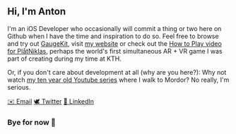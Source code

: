 ## Hi, I'm Anton

I'm an iOS Developer who occasionally will commit a thing or two here on Github when I have the time and inspiration to do so. 
Feel free to browse and try out [GaugeKit](https://github.com/antonmartinsson/GaugeKit), visit [my website](https://antonmartinsson.com) or check out the [How to Play video for PlåtNiklas](https://www.youtube.com/watch?v=6-X0B4tnFPs), perhaps the world's first simultaneous AR + VR game I was part of creating during my time at KTH.

Or, if you don't care about development at all (why are you here?): Why not watch [my ten year old Youtube series](https://www.youtube.com/watch?v=a6tFNKJKxXY) where I walk to Mordor? No really, I'm serious.

<a href="mailto:antonm@rtinsson.com" target="_blank">✉️ Email</a>
<a href="https://twitter.com/antonmedstorta" target="_blank">🕊 Twitter</a>
<a href="https://www.linkedin.com/in/antonmartinsson" target="_blank">💼 LinkedIn</a>
  
### Bye for now 👋
